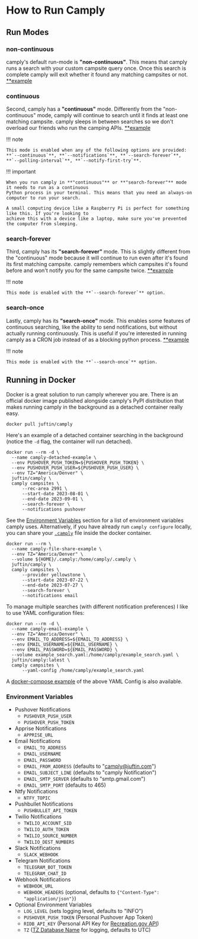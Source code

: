 # How to Run Camply

## Run Modes

### non-continuous

camply's default run-mode is **"non-continuous"**. This means that camply runs a search with your custom
campsite query once. Once this search is complete camply will exit whether it found any matching campsites or not.
[\*\*example](command_line_usage.md#searching-for-a-campsite)

### continuous

Second, camply has a **"continuous"** mode. Differently from the "non-continuous" mode, camply will continue
to search until it finds at least one matching campsite. camply sleeps in between searches so we don't overload
our friends who run the camping APIs. [\*\*example](command_line_usage.md#continuously-searching-for-a-campsite)

!!! note

    This mode is enabled when any of the following options are provided:
    **`--continuous`**, **`--notifications`**, **`--search-forever`**,
    **`--polling-interval`**, **`--notify-first-try`**.

!!! important

    When you run camply in **"continuous"** or **"search-forever"** mode it needs to run as a continuous
    Python process in your terminal. This means that you need an always-on computer to run your search.

    A small computing device like a Raspberry Pi is perfect for something like this. If you're looking to
    achieve this with a device like a laptop, make sure you've prevented the computer from sleeping.

### search-forever

Third, camply has its **"search-forever"** mode. This is slightly different from the "continuous" mode because it will
continue to run even after it's found its first matching campsite. camply remembers which campsites it's found
before and won't notify you for the same campsite twice.
[\*\*example](command_line_usage.md#continue-looking-after-the-first-match-is-found)

!!! note

    This mode is enabled with the **`--search-forever`** option.

### search-once

Lastly, camply has its **"search-once"** mode. This enables some features of continuous searching, like the
ability to send notifications, but without actually running continuously. This is useful if you're
interested in running camply as a CRON job instead of as a blocking python process.
[\*\*example](command_line_usage.md#run-camply-as-a-cron-job)

!!! note

    This mode is enabled with the **`--search-once`** option.

## Running in Docker

Docker is a great solution to run camply wherever you are. There is an official docker image published alongside
camply's PyPI distribution that makes running camply in the background as a detached container really easy.

```shell
docker pull juftin/camply
```

Here's an example of a detached container searching in the background (notice the `-d` flag, the
container will run detached).

```commandline
docker run --rm -d \
  --name camply-detached-example \
  --env PUSHOVER_PUSH_TOKEN=${PUSHOVER_PUSH_TOKEN} \
  --env PUSHOVER_PUSH_USER=${PUSHOVER_PUSH_USER} \
  --env TZ="America/Denver" \
  juftin/camply \
  camply campsites \
      --rec-area 2991 \
      --start-date 2023-08-01 \
      --end-date 2023-09-01 \
      --search-forever \
      --notifications pushover
```

See the [Environment Variables](#environment-variables) section for a list of environment variables camply uses.
Alternatively, if you have already run `camply configure` locally, you can share
your [`.camply`](examples/example.camply) file inside the docker container.

```commandline
docker run --rm \
  --name camply-file-share-example \
  --env TZ="America/Denver" \
  --volume ${HOME}/.camply:/home/camply/.camply \
  juftin/camply \
  camply campsites \
      --provider yellowstone \
      --start-date 2023-07-22 \
      --end-date 2023-07-27 \
      --search-forever \
      --notifications email
```

To manage multiple searches (with different notification preferences) I like to use YAML
configuration files:

```commandline
docker run --rm -d \
  --name camply-email-example \
  --env TZ="America/Denver" \
  --env EMAIL_TO_ADDRESS=${EMAIL_TO_ADDRESS} \
  --env EMAIL_USERNAME=${EMAIL_USERNAME} \
  --env EMAIL_PASSWORD=${EMAIL_PASSWORD} \
  --volume example_search.yaml:/home/camply/example_search.yaml \
  juftin/camply:latest \
  camply campsites \
      --yaml-config /home/camply/example_search.yaml
```

A [docker-compose example](examples/docker-compose.yaml) of the above YAML Config is also
available.

### Environment Variables

-   Pushover Notifications
    -   `PUSHOVER_PUSH_USER`
    -   `PUSHOVER_PUSH_TOKEN`
-   Apprise Notifications
    -   `APPRISE_URL`
-   Email Notifications
    -   `EMAIL_TO_ADDRESS`
    -   `EMAIL_USERNAME`
    -   `EMAIL_PASSWORD`
    -   `EMAIL_FROM_ADDRESS` (defaults to "camply@juftin.com")
    -   `EMAIL_SUBJECT_LINE` (defaults to "camply Notification")
    -   `EMAIL_SMTP_SERVER` (defaults to "smtp.gmail.com")
    -   `EMAIL_SMTP_PORT` (defaults to 465)
-   Ntfy Notifications
    -   `NTFY_TOPIC`
-   Pushbullet Notifications
    -   `PUSHBULLET_API_TOKEN`
-   Twilio Notifications
    -   `TWILIO_ACCOUNT_SID`
    -   `TWILIO_AUTH_TOKEN`
    -   `TWILIO_SOURCE_NUMBER`
    -   `TWILIO_DEST_NUMBERS`
-   Slack Notifications
    -   `SLACK_WEBHOOK`
-   Telegram Notifications
    -   `TELEGRAM_BOT_TOKEN`
    -   `TELEGRAM_CHAT_ID`
-   Webhook Notifications
    -   `WEBHOOK_URL`
    -   `WEBHOOK_HEADERS` (optional, defaults to `{"Content-Type": "application/json"}`)
-   Optional Environment Variables
    -   `LOG_LEVEL` (sets logging level, defaults to "INFO")
    -   `PUSHOVER_PUSH_TOKEN` (Personal Pushover App Token)
    -   `RIDB_API_KEY` (Personal API Key
        for [Recreation.gov API](https://ridb.recreation.gov/profile))
    -   `TZ` ([TZ Database Name](https://en.wikipedia.org/wiki/List_of_tz_database_time_zones) for
        logging, defaults to UTC)
